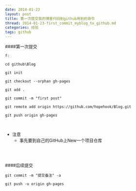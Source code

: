 ```yaml
---
date: 2014-01-23
layout: post
title: 第一次提交我的博客代码到github用到的命令
thread: 2014-01-23-first_commit_myblog_to_github.md
categories: 经验
tags: github
---
```


####第一次提交

`f:`

`cd github\Blog`

`git init`   

`git checkout --orphan gh-pages`

`git add .`

`git commit -m "first post"`

`git remote add origin https://github.com/hopehook/Blog.git`

`git push origin gh-pages`

<br />
<ul>
 <li>注意
     <ul>
     <li>事先要到自己的GitHub上New一个项目仓库</li>
    </ul>
 </li>
</ul>


<br />
<br />


####后续提交

`git commit -m "提交备注" -a`

`git push -u origin gh-pages`
